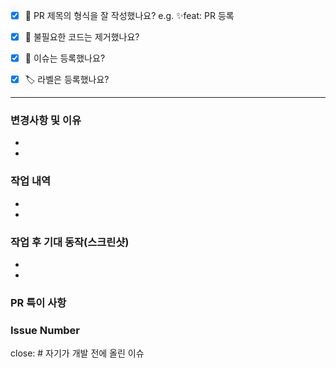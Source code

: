 <!--제목 양식
[♻️Refactor] / [✨Feature] / [🚨 Bug] / [🔧 fix] / [🌈 Style] PR 내용
-->

- [x] 🔀 PR 제목의 형식을 잘 작성했나요? e.g. ✨feat: PR 등록
- [x] 🧹 불필요한 코드는 제거했나요?
- [x] 💭 이슈는 등록했나요?
- [x] 🏷️ 라벨은 등록했나요?


* * *


### 변경사항 및 이유
<!-- 어떤 위험이나 장애가 발견되었는지 -->
- 
- 



### 작업 내역 
<!-- 어떻게 문제를 해결하였는지 -->
- 
- 



### 작업 후 기대 동작(스크린샷)
- 
- 



### PR 특이 사항  
<!-- 어떤 부분에 리뷰어가 집중하면 좋을까요? -->



### Issue Number


close: # 자기가 개발 전에 올린 이슈
